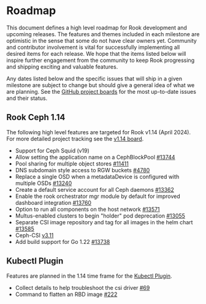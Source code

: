 # Roadmap

This document defines a high level roadmap for Rook development and upcoming releases.
The features and themes included in each milestone are optimistic in the sense that some do not have clear owners yet.
Community and contributor involvement is vital for successfully implementing all desired items for each release.
We hope that the items listed below will inspire further engagement from the community to keep Rook progressing and shipping exciting and valuable features.

Any dates listed below and the specific issues that will ship in a given milestone are subject to change but should give a general idea of what we are planning.
See the [GitHub project boards](https://github.com/rook/rook/projects) for the most up-to-date issues and their status.

## Rook Ceph 1.14

The following high level features are targeted for Rook v1.14 (April 2024). For more detailed project tracking see the [v1.14 board](https://github.com/rook/rook/projects/31).

* Support for Ceph Squid (v19)
* Allow setting the application name on a CephBlockPool [#13744](https://github.com/rook/rook/pull/13744)
* Pool sharing for multiple object stores [#11411](https://github.com/rook/rook/issues/11411)
* DNS subdomain style access to RGW buckets [#4780](https://github.com/rook/rook/issues/4780)
* Replace a single OSD when a metadataDevice is configured with multiple OSDs [#13240](https://github.com/rook/rook/issues/13240)
* Create a default service account for all Ceph daemons [#13362](https://github.com/rook/rook/pull/13362)
* Enable the rook orchestrator mgr module by default for improved dashboard integration [#13760](https://github.com/rook/rook/issues/13760)
* Option to run all components on the host network [#13571](https://github.com/rook/rook/issues/13571)
* Multus-enabled clusters to begin "holder" pod deprecation [#13055](https://github.com/rook/rook/issues/13055)
* Separate CSI image repository and tag for all images in the helm chart [#13585](https://github.com/rook/rook/issues/13585)
* Ceph-CSI [v3.11](https://github.com/ceph/ceph-csi/issues?q=is%3Aopen+is%3Aissue+milestone%3Arelease-v3.11.0)
* Add build support for Go 1.22 [#13738](https://github.com/rook/rook/pull/13738)

## Kubectl Plugin

Features are planned in the 1.14 time frame for the [Kubectl Plugin](https://github.com/rook/kubectl-rook-ceph).
* Collect details to help troubleshoot the csi driver [#69](https://github.com/rook/kubectl-rook-ceph/issues/69)
* Command to flatten an RBD image [#222](https://github.com/rook/kubectl-rook-ceph/issues/222)
